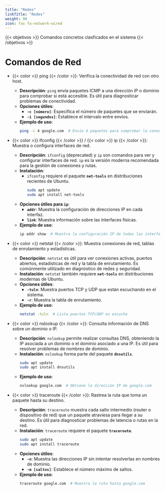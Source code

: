 ```yaml
---
title: "Redes"
linkTitle: "Redes"
weight: 90
icon: fas fa-network-wired
---
```


{{< objetivos  >}}
Comandos concretos clasficados en el sistema
{{< /objetivos >}}
# Comandos de Red

- {{< color >}} ping {{< /color >}}: Verifica la conectividad de red con otro host.
    - **Descripción**: `ping` envía paquetes ICMP a una dirección IP o dominio para comprobar si está accesible. Es útil para diagnosticar problemas de conectividad.
    - **Opciones útiles**:
        - **`-c [número]`**: Especifica el número de paquetes que se enviarán.
        - **`-i [segundos]`**: Establece el intervalo entre envíos.
    - **Ejemplo de uso**:
      ```bash
	  ping -c 4 google.com  # Envía 4 paquetes para comprobar la conectividad con google.com
	  ```

- {{< color >}} ifconfig {{< /color >}} / {{< color >}} ip {{< /color >}}: Muestra o configura interfaces de red.
    - **Descripción**: `ifconfig` (deprecated) y `ip` son comandos para ver y configurar interfaces de red. `ip` es la versión moderna recomendada para la gestión de conexiones y rutas.
    - **Instalación**:
        - `ifconfig` requiere el paquete **`net-tools`** en distribuciones recientes de Ubuntu.
          ```bash
		  sudo apt update
		  sudo apt install net-tools
		  ```
    - **Opciones útiles para `ip`**:
        - **`addr`**: Muestra la configuración de direcciones IP en cada interfaz.
        - **`link`**: Muestra información sobre las interfaces físicas.
    - **Ejemplo de uso**:
      ```bash
	  ip addr show  # Muestra la configuración IP de todas las interfaces
	  ```

- {{< color >}} netstat {{< /color >}}: Muestra conexiones de red, tablas de enrutamiento y estadísticas.
    - **Descripción**: `netstat` es útil para ver conexiones activas, puertos abiertos, estadísticas de red y la tabla de enrutamiento. Es comúnmente utilizado en diagnóstico de redes y seguridad.
    - **Instalación**: `netstat` también requiere **`net-tools`** en distribuciones modernas de Ubuntu.
    - **Opciones útiles**:
        - **`-tuln`**: Muestra puertos TCP y UDP que están escuchando en el sistema.
        - **`-r`**: Muestra la tabla de enrutamiento.
    - **Ejemplo de uso**:
      ```bash
	  netstat -tuln  # Lista puertos TCP/UDP en escucha
	  ```

- {{< color >}} nslookup {{< /color >}}: Consulta información de DNS sobre un dominio o IP.
    - **Descripción**: `nslookup` permite realizar consultas DNS, obteniendo la IP asociada a un dominio o el dominio asociado a una IP. Es útil para resolver problemas de nombres de dominio.
    - **Instalación**: `nslookup` forma parte del paquete **`dnsutils`**.
      ```bash
	  sudo apt update
	  sudo apt install dnsutils
	  ```
    - **Ejemplo de uso**:
      ```bash
	  nslookup google.com  # Obtiene la dirección IP de google.com
	  ```

- {{< color >}} traceroute {{< /color >}}: Rastrea la ruta que toma un paquete hasta su destino.
    - **Descripción**: `traceroute` muestra cada salto intermedio (router o dispositivo de red) que un paquete atraviesa para llegar a su destino. Es útil para diagnosticar problemas de latencia o rutas en la red.
    - **Instalación**: `traceroute` requiere el paquete **`traceroute`**.
      ```bash
	  sudo apt update
	  sudo apt install traceroute
	  ```
    - **Opciones útiles**:
        - **`-n`**: Muestra las direcciones IP sin intentar resolverlas en nombres de dominio.
        - **`-m [saltos]`**: Establece el número máximo de saltos.
    - **Ejemplo de uso**:
      ```bash
	  traceroute google.com  # Muestra la ruta hasta google.com
	  ```

